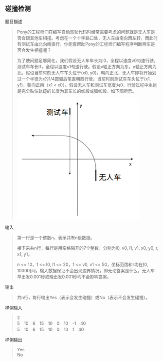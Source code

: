 ## 碰撞检测

题目描述
> Pony的工程师们在编写自动驾驶代码时经常需要考虑的问题就是无人车是否会跟其他车相撞。考虑在一个十字路口处，无人车由南向西左转，而此时有测试车由北向南直行，你能否帮助Pony的工程师们编写程序判断两车是否会发生相撞呢？
>
> 为了使问题足够简化，我们假设无人车车长为l0，全程以速度v0匀速行驶。测试车车长l1，全程以速度v1匀速行驶。假设x轴正方向为东，y轴正方向为北。假设当前时刻无人车车头位于(x0, y0)，朝向正北，无人车即将开始划过一个半径为r的1/4圆弧后笔直朝西行驶。当前时刻测试车车头位于(x1, y1)，朝向正南（x1 < x0）。假设无人车和测试车宽度为0，行驶过程中永远是完全贴住轨迹的长度为其车长的线段或弧线段。如下图所示。
>
> ![](./file_jlvyfwmq.png)




输入
> 第一行是一个整数n，表示共有n组数据。
> 
> 接下来共n行，每行是用空格隔开的7个整数，分别为l0, v0, l1, v1, x0, y0, r, x1, y1。
> 
> n <= 10，1 <= l0, l1 <= 20，1 <= v0, v1 <= 50，坐标范围和r均在[0, 10000]间。输入数据保证不会出现边界情况，即无论答案是什么，无人车早出发0.001秒或晚出发0.001秒均不会影响答案。

输出
> 共n行，每行输出Yes（表示会发生碰撞）或No（表示不会发生碰撞）。


样例输入
>2  
5　10　6　15　10　0　10　-1　40  
5　10　6　15　10　0　10　1　40  

样例输出
> Yes  
No


